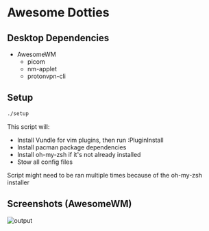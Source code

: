# Awesome Dotties

## Desktop Dependencies

- AwesomeWM
  - picom
  - nm-applet
  - protonvpn-cli

## Setup

```bash
./setup
```

This script will:

- Install Vundle for vim plugins, then run :PluginInstall
- Install pacman package dependencies
- Install oh-my-zsh if it's not already installed
- Stow all config files

Script might need to be ran multiple times because of the oh-my-zsh installer

## Screenshots (AwesomeWM)

![output](https://user-images.githubusercontent.com/7034681/213582441-f465512e-83de-432b-a271-c0e64851ef45.gif)
